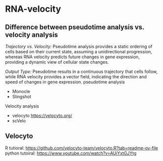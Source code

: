 # RNA-velocity
## Difference between pseudotime analysis vs. velocity analysis
*Trajectory vs. Velocity:* Pseudotime analysis provides a static ordering of cells based on their current state, assuming a unidirectional progression, whereas RNA velocity predicts future changes in gene expression, providing a dynamic view of cellular state changes.

*Output Type:* Pseudotime results in a continuous trajectory that cells follow, while RNA velocity provides a vector field, indicating the direction and speed of changes in gene expression.
pseudotime analysis 
* Monocle
* Slingshot  

Velocity analysis
* velocyto https://velocyto.org/
* scVelo
  
## Velocyto
R tutioral: https://github.com/velocyto-team/velocyto.R?tab=readme-ov-file
python tutoiral: https://www.youtube.com/watch?v=AUiYxtGJYtg
